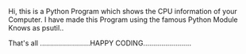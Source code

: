 Hi, this is a Python Program which shows the CPU information of your Computer.
I have made this Program using the famous Python Module Knows as psutil..

That's all
.........................HAPPY CODING........................